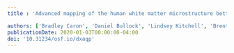 ```yaml
---
title : 'Advanced mapping of the human white matter microstructure better separates elite sports participation'

authors: ['Bradley Caron', 'Daniel Bullock', 'Lindsey Kitchell', 'Brent McPherson', 'Derek Alexander Kellar', 'Hu Cheng', 'Sharlene D. Newman', 'Nicholas L. Port', 'Franco Pestilli']
publicationDate: 2020-01-03T00:00:00-04:00
doi: '10.31234/osf.io/dxaqp'
---
```

